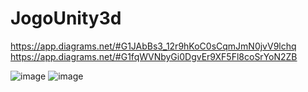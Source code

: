 # JogoUnity3d

https://app.diagrams.net/#G1JAbBs3_12r9hKoC0sCqmJmN0jvV9lchq
https://app.diagrams.net/#G1fqWVNbyGi0DgvEr9XF5Fl8coSrYoN2ZB

![image](https://github.com/PedroFRomao/JogoUnity3d/assets/120103357/21bf3abd-a865-45df-8a2b-deca1b30a927)
![image](https://github.com/PedroFRomao/JogoUnity3d/assets/120103357/36378559-40a5-44d5-95f0-d3bea7e58130)
